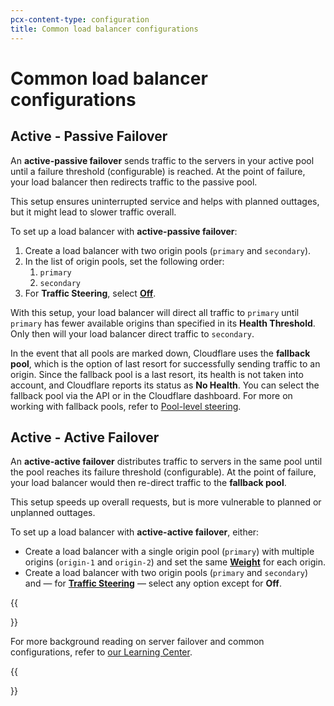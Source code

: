 ```yaml
---
pcx-content-type: configuration
title: Common load balancer configurations
---
```


# Common load balancer configurations

## Active - Passive Failover

An **active-passive failover** sends traffic to the servers in your active pool until a failure threshold (configurable) is reached. At the point of failure, your load balancer then redirects traffic to the passive pool.

This setup ensures uninterrupted service and helps with planned outtages, but it might lead to slower traffic overall.

To set up a load balancer with **active-passive failover**:

1.  Create a load balancer with two origin pools (`primary` and `secondary`).
2.  In the list of origin pools, set the following order:
    1.  `primary`
    2.  `secondary`
3.  For **Traffic Steering**, select [**Off**](/load-balancing/understand-basics/traffic-steering/policies/standard-options/#off---standard-failover).

With this setup, your load balancer will direct all traffic to `primary` until `primary` has fewer available origins than specified in its **Health Threshold**. Only then will your load balancer direct traffic to `secondary`.

In the event that all pools are marked down, Cloudflare uses the **fallback pool**, which is the option of last resort for successfully sending traffic to an origin. Since the fallback pool is a last resort, its health is not taken into account, and Cloudflare reports its status as **No Health**. You can select the fallback pool via the API or in the Cloudflare dashboard. For more on working with fallback pools, refer to [Pool-level steering](/load-balancing/understand-basics/traffic-steering/policies/).

## Active - Active Failover

An **active-active failover** distributes traffic to servers in the same pool until the pool reaches its failure threshold (configurable). At the point of failure, your load balancer would then re-direct traffic to the **fallback pool**.

This setup speeds up overall requests, but is more vulnerable to planned or unplanned outtages.

To set up a load balancer with **active-active failover**, either:

- Create a load balancer with a single origin pool (`primary`) with multiple origins (`origin-1` and `origin-2`) and set the same [**Weight**](/load-balancing/understand-basics/traffic-steering/origin-level-steering/#weights) for each origin.
- Create a load balancer with two origin pools (`primary` and `secondary`) and — for [**Traffic Steering**](/load-balancing/understand-basics/traffic-steering/policies/) — select any option except for **Off**.

{{<Aside type="note">}}

For more background reading on server failover and common configurations, refer to [our Learning Center](https://www.cloudflare.com/learning/performance/what-is-server-failover/).

{{</Aside>}}
